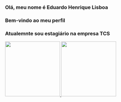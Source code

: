 ### Olá, meu nome é Eduardo Henrique Lisboa
### Bem-vindo ao meu perfil
### Atualemnte sou estagiário na empresa TCS

<div>
  <a href="https://github.com/Eduardo-Lisboa">
  <img height="180em" src="https://github-readme-stats.vercel.app/api/top-langs/?username=Eduardo-Lisboa&layout=compact&langs_count=7&theme=dracula"/>
  <img height="180em" src="https://github-readme-stats.vercel.app/api?username=Eduardo-Lisboa&show_icons=true&theme=dracula&include_all_commits=true&count_private=true"/>
</div>
